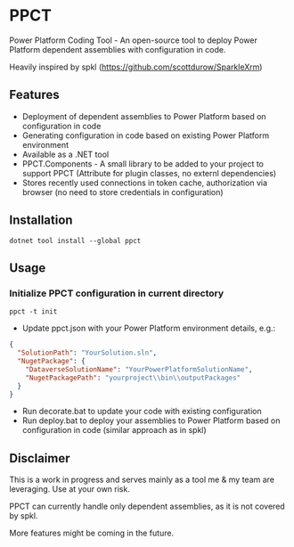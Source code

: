 # PPCT

Power Platform Coding Tool - An open-source tool to deploy Power Platform dependent assemblies with configuration in code.

Heavily inspired by spkl (https://github.com/scottdurow/SparkleXrm)

## Features

- Deployment of dependent assemblies to Power Platform based on configuration in code
- Generating configuration in code based on existing Power Platform environment
- Available as a .NET tool
- PPCT.Components - A small library to be added to your project to support PPCT (Attribute for plugin classes, no externl dependencies)
- Stores recently used connections in token cache, authorization via browser (no need to store credentials in configuration)

## Installation

```
dotnet tool install --global ppct
```

## Usage

### Initialize PPCT configuration in current directory
```
ppct -t init
```

- Update ppct.json with your Power Platform environment details, e.g.:
```json
{
  "SolutionPath": "YourSolution.sln",
  "NugetPackage": {
    "DataverseSolutionName": "YourPowerPlatformSolutionName",
    "NugetPackagePath": "yourproject\\bin\\outputPackages"
  }
}
```

  - Run decorate.bat to update your code with existing configuration
  - Run deploy.bat to deploy your assemblies to Power Platform based on configuration in code (similar approach as in spkl)

## Disclaimer

This is a work in progress and serves mainly as a tool me & my team are leveraging. Use at your own risk.

PPCT can currently handle only dependent assemblies, as it is not covered by spkl.

More features might be coming in the future.
